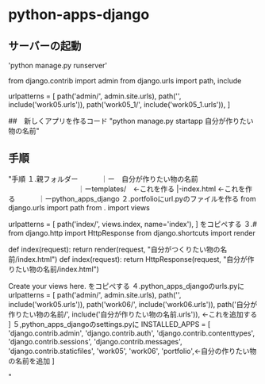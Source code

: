 # python-apps-django
## サーバーの起動

'python manage.py runserver'

from django.contrib import admin
from django.urls import path, include

urlpatterns = [
    path('admin/', admin.site.urls),
    path('', include('work05.urls')),
    path('work05_1/', include('work05_1.urls')),
]

##　新しくアプリを作るコード
"python manage.py startapp 自分が作りたい物の名前"

## 手順
"手順
１.親フォルダー
　　　｜ー　自分が作りたい物の名前
　　　　　　　　　　｜ーtemplates/　←これを作る
                        |-index.html ←これを作る
　　　｜ーpython_apps_django
２.portfolioにurl.pyのファイルを作る
from django.urls import path
from . import views

urlpatterns = [
    path('index/', views.index, name='index'),
]
をコピペする
３.# from django.http import HttpResponse
from django.shortcuts import render


def index(request):
     return render(request, "自分がつくりたい物の名前/index.html")
def index(request):
     return HttpResponse(request, "自分が作りたい物の名前/index.html")

Create your views here.
をコピぺする
４.python_apps_djangoのurls.pyに
urlpatterns = [
    path('admin/', admin.site.urls),
    path('', include('work05.urls')),
    path('work06/', include('work06.urls')),
    path('自分が作りたい物の名前/', include('自分が作りたい物の名前.urls')), ←これを追加する
]
５,python_apps_djangoのsettings.pyに
INSTALLED_APPS = [
    'django.contrib.admin',
    'django.contrib.auth',
    'django.contrib.contenttypes',
    'django.contrib.sessions',
    'django.contrib.messages',
    'django.contrib.staticfiles',
    'work05',
    'work06',
    'portfolio',←自分の作りたい物の名前を追加
]



"